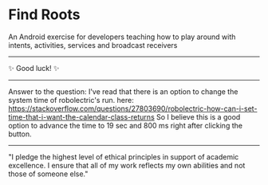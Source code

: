 # Find Roots

An Android exercise for developers teaching how to play around with intents, activities, services and broadcast receivers

---

✨ Good luck! ✨

---

Answer to the question:
I've read that there is an option to change the system time of robolectric's run.
here: https://stackoverflow.com/questions/27803690/robolectric-how-can-i-set-time-that-i-want-the-calendar-class-returns
So I believe this is a good option to advance the time to 19 sec and 800 ms right after clicking the
button.

---
"I pledge the highest level of ethical principles in support of academic excellence.  I ensure that all of my work reflects my own abilities and not those of someone else."

